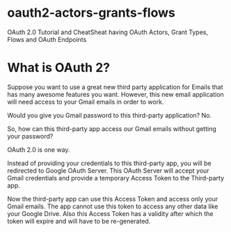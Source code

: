 # oauth2-actors-grants-flows
OAuth 2.0 Tutorial and CheatSheat having OAuth Actors, Grant Types, Flows and OAuth Endpoints

# What is OAuth 2?

Suppose you want to use a great new third party application for Emails that has many awesome features you want. However, this new email application will need access to your Gmail emails in order to work.

Would you give you Gmail password to this third-party application? No.

So, how can this third-party app access our Gmail emails without getting your password?

OAuth 2.0 is one way.

Instead of providing your credentials to this third-party app, you will be redirected to Google OAuth Server. This OAuth Server will accept your Gmail credentials and provide a temporary Access Token to the Third-party app.

Now the third-party app can use this Access Token and access only your Gmail emails. The app cannot use this token to access any other data like your Google Drive. Also this Access Token has a validity after which the token will expire and will have to be re-generated.
